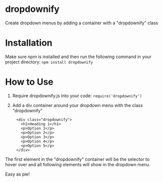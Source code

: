 # dropdownify

Create dropdown menus by adding a container with a "dropdownify" class

# Installation

Make sure npm is installed and then run the following command in your project directory: `npm install dropdownify`

# How to Use

1. Require dropdownify.js into your code: `require('dropdownify')`

2. Add a div container around your dropdown menu with the class "dropdownify"

```
     <div class="dropdownify">
       <h1>Heading 1</h1>
       <p>Option 1</p>
       <p>Option 2</p>
       <p>Option 3</p>
       <p>Option 4</p>
       <p>Option 5</p>
     </div>
```

The first element in the "dropdownify" container will be the selector to hover over and all following elements will show in the dropdown menu.

Easy as pie!
